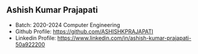## Ashish Kumar Prajapati
- Batch: 2020-2024 Computer Engineering
- Github Profile: https://github.com/ASHISHKPRAJAPATI
- Linkedin Profile: https://www.linkedin.com/in/ashish-kumar-prajapati-50a922200
